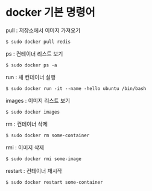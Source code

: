 # docker 기본 명령어

pull : 저장소에서 이미지 가져오기

```
$ sudo docker pull redis
```

ps : 컨테이너 리스트 보기

```
$ sudo docker ps -a
```

run : 새 컨테이너 실행

```
$ sudo docker run -it --name -hello ubuntu /bin/bash
```

images : 이미지 리스트 보기

```
$ sudo docker images
```

rm : 컨테이너 삭제

```
$ sudo docker rm some-container
```

rmi : 이미지 삭제

```
$ sudo docker rmi some-image
```

restart : 컨테이너 재시작
```
$ sudo docker restart some-container
```